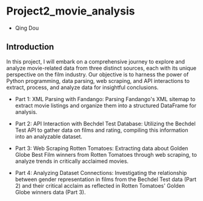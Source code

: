 # Project2_movie_analysis
- Qing Dou
## Introduction
In this project, I will embark on a comprehensive journey to explore and analyze movie-related data from three distinct sources, each with its unique perspective on the film industry. Our objective is to harness the power of Python programming, data parsing, web scraping, and API interactions to extract, process, and analyze data for insightful conclusions.

* Part 1: XML Parsing with Fandango: Parsing Fandango's XML sitemap to extract movie listings and organize them into a structured DataFrame for analysis.

* Part 2: API Interaction with Bechdel Test Database: Utilizing the Bechdel Test API to gather data on films and rating, compiling this information into an analyzable dataset.

* Part 3: Web Scraping Rotten Tomatoes: Extracting data about Golden Globe Best Film winners from Rotten Tomatoes through web scraping, to analyze trends in critically acclaimed movies.

* Part 4: Analyzing Dataset Connections: Investigating the relationship between gender representation in films from the Bechdel Test data (Part 2) and their critical acclaim as reflected in Rotten Tomatoes' Golden Globe winners data (Part 3).

  
